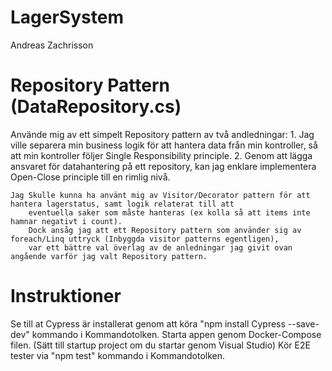 # LagerSystem

Andreas Zachrisson

# Repository Pattern (DataRepository.cs)
Använde mig av ett simpelt Repository pattern av två andledningar:
	 1. Jag ville separera min business logik för att hantera data från min kontroller, så att min kontroller följer Single Responsibility principle.
	 2. Genom att lägga ansvaret för datahantering på ett repository, kan jag enklare implementera Open-Close principle till en rimlig nivå.
	
	Jag Skulle kunna ha använt mig av Visitor/Decorator pattern för att hantera lagerstatus, samt logik relaterat till att 
		eventuella saker som måste hanteras (ex kolla så att items inte hamnar negativt i count).
		Dock ansåg jag att ett Repository pattern som använder sig av foreach/Linq uttryck (Inbyggda visitor patterns egentligen), 
		var ett bättre val överlag av de anledningar jag givit ovan angående varför jag valt Repository pattern.
		
# Instruktioner
Se till at Cypress är installerat genom att köra "npm install Cypress --save-dev" kommando i Kommandotolken.
Starta appen genom Docker-Compose filen. (Sätt till startup project om du startar genom Visual Studio)
Kör E2E tester via "npm test" kommando i Kommandotolken.


